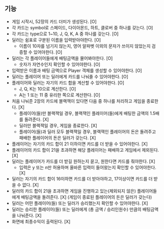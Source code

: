## 기능
- 게임 시작시, 52장의 카드 더미가 생성된다. [O]
- 각 카드는 symbol로 스페이드, 다이아몬드, 하트, 클로버 중 하나를 갖는다. [O]
- 각 카드는 type으로 1~10, J, Q, K, A 중 하나를 갖는다. [O]
- 딜러는 쉼표로 구분된 이름을 입력받아야한다. [O]
    - 이름이 10자를 넘기지 않는지, 영어 알파벳 이외의 문자가 쓰이지 않았는지 검증할 수 있어야한다. [O]
- 딜러는 각 플레이어들에게 배팅금액을 물어봐야한다. [O]
    - 숫자가 자연수인지 확인할 수 있어야한다. [O]
- 입력받은 이름과 배팅 금액으로 Player 객체를 생성할 수 있어야한다. [O]
- 딜러는 플레이어 또는 딜러에게 카드를 나눠줄 수 있어야한다. [O]
- 플레이어와 딜러는 자기의 카드 합을 계산할 수 있어야한다. [O]
    - J, Q, K는 10으로 계산한다. [O]
    - A는 1 또는 11 중 유리한 쪽으로 계산한다. [O]
- 처음 나눠준 2장의 카드에 블랙잭이 있다면 다음 중 하나를 처리하고 게임을 종료한다. [X]
    - 플레이어(들)만 블랙잭일 경우, 블랙잭인 플레이어(들)에게 배팅한 금액의 1.5배를 돌려준다. [X]
    - 딜러만 블랙잭일 경우, 게임을 종료한다. [X]
    - 플레이어(들)과 딜러 모두 블랙잭일 경우, 블랙잭인 플레이어의 돈은 돌려주고 패배한 플레이어의 돈은 딜러가 갖는다. [X] 
- 플레이어는 자기의 카드 합이 21 이하이면 카드를 더 받을 수 있어야한다. [X]
- 플레이어의 카드 합이 21을 초과하면 해당 플레이어는 패배하고 게임에서 제외된다. [X]
- 딜러는 플레이어가 카드를 더 받길 원하는지 묻고, 원한다면 카드를 줘야한다. [X]
    - 입력은 y 또는 n만 허용하며 올바른 입력이 들어왔는지 확인할 수 있어야한다. [X]
- 딜러는 자기의 카드 합이 16이하면 카드를 더 받아야하고, 17이상이면 카드를 더 받을 수 없다. [X]
- 딜러의 카드 합이 21을 초과하면 게임을 진행하고 있는(제외되지 않은) 플레이어들에게 배팅금액을 돌려준다. [X]
 (게임이 종료된 플레이어의 돈은 딜러가 갖는다)
- 딜러는 어떤 플레이어(들) 또는 딜러가 승리했는지 확인할 수 있어야한다. [X]
- 딜러는 승리한 플레이어(들) 또는 딜러에게 (총 금액 / 승리인원수) 만큼의 배팅금액을 나눠준다. [X]
- 화면에 최종수익이 출력된다. [X]
